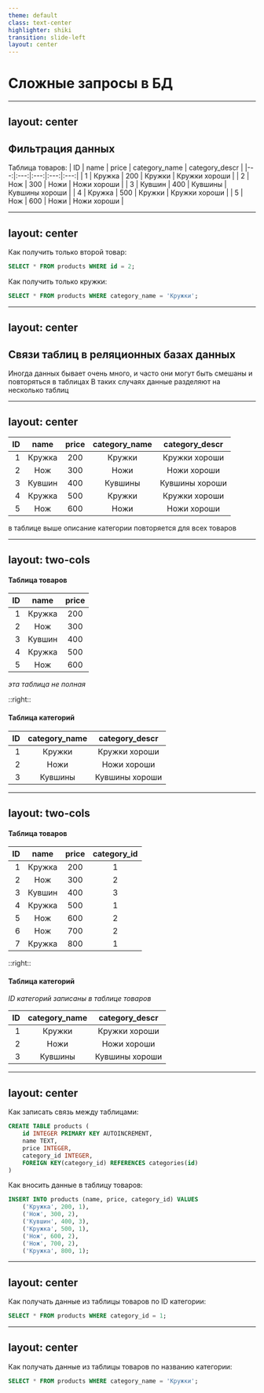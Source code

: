 ```yaml
---
theme: default
class: text-center
highlighter: shiki
transition: slide-left
layout: center
---
```


# Сложные запросы в БД

---
layout: center
---

## Фильтрация данных

Таблица товаров:
| ID | name | price | category_name | category_descr |
|---:|:---:|:---:|:---:|:---:|
| 1 | Кружка | 200 | Кружки | Кружки хороши |
| 2 | Нож | 300 | Ножи | Ножи хороши |
| 3 | Кувшин | 400 | Кувшины | Кувшины хороши |
| 4 | Кружка | 500 | Кружки | Кружки хороши |
| 5 | Нож | 600 | Ножи | Ножи хороши |

---
layout: center
---

Как получить только второй товар:
```sql
SELECT * FROM products WHERE id = 2;
```

Как получить только кружки:
```sql
SELECT * FROM products WHERE category_name = 'Кружки';
```

---
layout: center
---

## Связи таблиц в реляционных базах данных

Иногда данных бывает очень много, и часто они могут быть смешаны и повторяться в таблицах
В таких случаях данные разделяют на несколько таблиц

---
layout: center
---

| ID | name | price | category_name | category_descr |
|---:|:---:|:---:|:---:|:---:|
| 1 | Кружка | 200 | Кружки | Кружки хороши |
| 2 | Нож | 300 | Ножи | Ножи хороши |
| 3 | Кувшин | 400 | Кувшины | Кувшины хороши |
| 4 | Кружка | 500 | Кружки | Кружки хороши |
| 5 | Нож | 600 | Ножи | Ножи хороши |

в таблице выше описание категории повторяется для всех товаров

---
layout: two-cols
---

#### Таблица товаров
| ID | name | price |
|---:|:---:|:---:|
| 1 | Кружка | 200 |
| 2 | Нож | 300 |
| 3 | Кувшин | 400 |
| 4 | Кружка | 500 |
| 5 | Нож | 600 |


*эта таблица не полная*

::right::
 
#### Таблица категорий
| ID | category_name | category_descr |
|---:|:---:|:---:|
| 1 | Кружки | Кружки хороши |
| 2 | Ножи | Ножи хороши |
| 3 | Кувшины | Кувшины хороши |

---
layout: two-cols
---

#### Таблица товаров
| ID | name | price | category_id |
|---:|:---:|:---:|:---:|
| 1 | Кружка | 200 | 1 |
| 2 | Нож | 300 | 2 |
| 3 | Кувшин | 400 | 3 |
| 4 | Кружка | 500 | 1 |
| 5 | Нож | 600 | 2 |
| 6 | Нож | 700 | 2 |
| 7 | Кружка | 800 | 1 |

::right::
 
#### Таблица категорий
*ID категорий записаны в таблице товаров*

| ID | category_name | category_descr |
|---:|:---:|:---:|
| 1 | Кружки | Кружки хороши |
| 2 | Ножи | Ножи хороши |
| 3 | Кувшины | Кувшины хороши |

---
layout: center
---

Как записать связь между таблицами:
```sql
CREATE TABLE products (
    id INTEGER PRIMARY KEY AUTOINCREMENT,
    name TEXT,
    price INTEGER,
    category_id INTEGER,
    FOREIGN KEY(category_id) REFERENCES categories(id)
)
```

Как вносить данные в таблицу товаров:
```sql
INSERT INTO products (name, price, category_id) VALUES
    ('Кружка', 200, 1),
    ('Нож', 300, 2),
    ('Кувшин', 400, 3),
    ('Кружка', 500, 1),
    ('Нож', 600, 2),
    ('Нож', 700, 2),
    ('Кружка', 800, 1);
```

---
layout: center
---

Как получать данные из таблицы товаров по ID категории:
```sql
SELECT * FROM products WHERE category_id = 1;
```

---
layout: center
---

Как получать данные из таблицы товаров по названию категории:
```sql
SELECT * FROM products WHERE category_name = 'Кружки';
```

